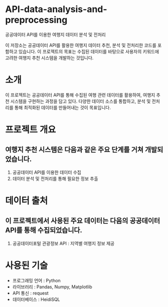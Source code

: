 # API-data-analysis-and-preprocessing
공공데이터 API를 이용한 여행지 데이터 분석 및 전처리

이 저장소는 공공데이터 API를 활용한 여행지 데이터 추천, 분석 및 전처리한 코드를 포함하고 있습니다. 이 프로젝트의 목표는 수집된
데이터를 바탕으로 사용자의 키워드에 고려한 여행지 추천 시스템을 개발하는 것입니다.

# 소개
이 프로젝트는 공공데이터 API를 통해 수집된 여행 관련 데이터를 활용하여, 여행지 추천 시스템을 구현하는 과정을 담고 있다.
다양한 데이터 소스를 통합하고, 분석 및 전처리를 통해 최적화된 데이터를 만들어내는 것이 목표입니다.

# 프로젝트 개요
## 여행지 추천 시스템은 다음과 같은 주요 단계를 거쳐 개발되었습니다.
1. 공공데이터 API를 이용한 데이터 수집
2. 데이터 분석 및 전처리를 통해 필요한 정보 추출

# 데이터 출처
## 이 프로젝트에서 사용된 주요 데이터는 다음의 공공데이터 API를 통해 수집되었습니다.
1. 공공데이터포털 관광정보 API : 지역별 여행지 정보 제공

# 사용된 기술
- 프로그래밍 언어 : Python
- 라이브러리 : Pandas, Numpy, Matplotlib
- API 통신 : request
- 데이터베이스 : HeidiSQL
  
